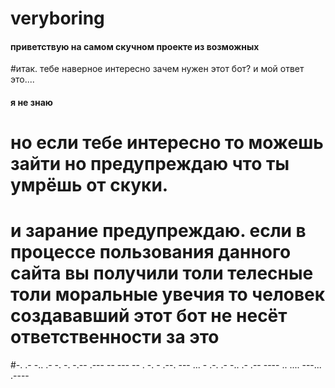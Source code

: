 # veryboring
#### приветствую на самом скучном проекте из возможных
#итак. тебе наверное интересно зачем нужен этот бот? и мой ответ это....
#### я не знаю
# но если тебе интересно то можешь зайти но предупреждаю что ты умрёшь от скуки.
# и зарание предупреждаю. если в процессе пользования данного сайта вы получили толи телесные толи моральные увечия то человек создававший этот бот не несёт ответственности за это
#-. .-  -.. .- -. -. -.-- .---  -- --- -- . -. -  .--. --- ... - .-. .- -.. .- .-- ---- .. .... ---...  .----

